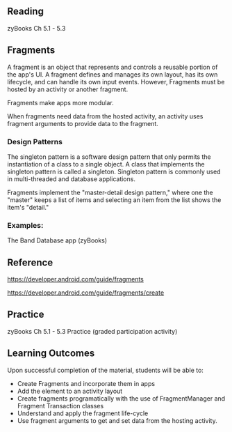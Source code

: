 ## Reading

zyBooks Ch 5.1 - 5.3

## Fragments

A fragment is an object that represents and controls a reusable portion of the app's UI. 
A fragment defines and manages its own layout, has its own lifecycle, and can handle its own input events.
However, Fragments must be hosted by an activity or another fragment. 



Fragments make apps more modular.

When fragments need data from the hosted activity, an activity uses fragment arguments to provide data to the fragment.


### Design Patterns

The singleton pattern is a software design pattern that only permits the instantiation of a class to a single object. A class that implements the singleton pattern is called a singleton.  Singleton pattern is commonly used in multi-threaded and database applications. 

Fragments implement the "master-detail design pattern," where one the "master" keeps a list of items and selecting an item from the list shows the item's "detail."

### Examples:
The Band Database app (zyBooks)


## Reference
https://developer.android.com/guide/fragments

https://developer.android.com/guide/fragments/create


## Practice

zyBooks Ch 5.1 - 5.3 Practice (graded participation activity)

## Learning Outcomes
Upon successful completion of the material, students will be able to:

* Create Fragments and incorporate them in apps
* Add the <fragment> element to an activity layout
* Create fragments programatically with the use of FragmentManager and Fragment Transaction classes
* Understand and apply the fragment life-cycle
* Use fragment arguments to get and set data from the hosting activity.
  
  
